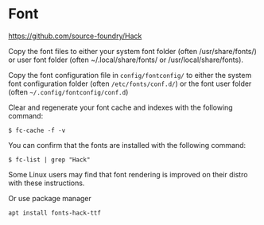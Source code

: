 # Font

https://github.com/source-foundry/Hack

Copy the font files to either your system font folder (often /usr/share/fonts/) or user font folder (often ~/.local/share/fonts/ or /usr/local/share/fonts).

Copy the font configuration file in `config/fontconfig/` to either the system font configuration folder (often `/etc/fonts/conf.d/`) or the font user folder (often `~/.config/fontconfig/conf.d`)

Clear and regenerate your font cache and indexes with the following command:

`$ fc-cache -f -v`

You can confirm that the fonts are installed with the following command:

`$ fc-list | grep "Hack"`

Some Linux users may find that font rendering is improved on their distro with these instructions.

Or use package manager

```
apt install fonts-hack-ttf
```


